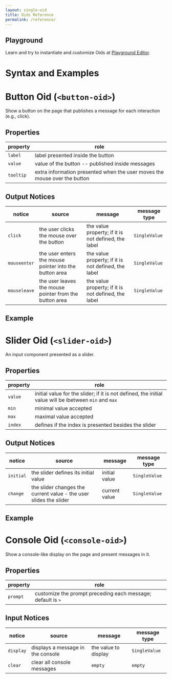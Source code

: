 ```yaml
---
layout: single-oid
title: Oids Reference
permalink: /reference/
---
```


<!-- Jekyll directive to avoid Liquid filters
{% raw %}
-->

<oid-sphere stylesheet="/oid/assets/css/oidclasses.css" assets="/oid/assets/images/tutorial/" global>
</oid-sphere>

## Playground

Learn and try to instantiate and customize Oids at [Playground Editor](https://mundorum.github.io/oid/oid/playground/editor/).

# Syntax and Examples

# Button Oid (`<button-oid>`)

Show a button on the page that publishes a message for each interaction (e.g., click).

## Properties

property  | role
----------| --------
`label`   | label presented inside the button
`value`   | value of the button -- published inside messages
`tooltip` | extra information presented when the user moves the mouse over the button

## Output Notices

notice       | source  | message | message type
-------------| --------| ------- | ------------
`click`      | the user clicks the mouse over the button | the value property; if it is not defined, the label | `SingleValue`
`mouseenter` | the user enters the mouse pointer into the button area | the value property; if it is not defined, the label | `SingleValue`
`mouseleave` | the user leaves the mouse pointer from the button area | the value property; if it is not defined, the label | `SingleValue`

## Example

<p>
<oid-play messages>
  <button-oid label="Talk"
              publish="click~show/message"
              value="Graauuuurrrr">
  </button-oid>
</oid-play>
</p>

# Slider Oid (`<slider-oid>`)

An input component presented as a slider.

## Properties

property  | role
----------| --------
`value`   | initial value for the slider; if it is not defined, the initial value will be ibetween `min` and `max`
`min`     | minimal value accepted
`max`     | maximal value accepted
`index`   | defines if the index is presented besides the slider

## Output Notices

notice       | source  | message | message type
-------------| --------| ------- | ------------
`initial`    | the slider defines its initial value | initial value | `SingleValue`
`change`     | the slider changes the current value - the user slides the slider | current value | `SingleValue`

## Example

<p>
<oid-play>
   <slider-oid min="0" max="100" value="30" index></slider-oid>
</oid-play>
</p>

# Console Oid (`<console-oid>`)

Show a console-like display on the page and present messages in it.

## Properties

property | role
---------| --------
`prompt` | customize the prompt preceding each message; default is `>`

## Input Notices

notice    | source  | message | message type
----------| --------| ------- | ------------
`display` | displays a message in the console | the value to display | `SingleValue`
`clear`   | clear all console messages | `empty` | `empty`

<!-- Jekyll directive to avoid Liquid filters
{% endraw %}
-->
